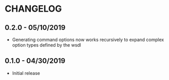 # CHANGELOG

## 0.2.0 - 05/10/2019

* Generating command options now works recursively to expand complex option types
  defined by the wsdl

## 0.1.0 - 04/30/2019

* Initial release
